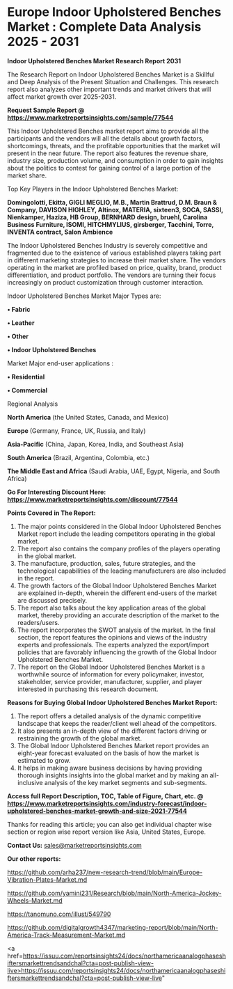 # Europe Indoor Upholstered Benches Market : Complete Data Analysis 2025 - 2031

<strong>Indoor Upholstered Benches Market Research Report 2031</strong>

The Research Report on Indoor Upholstered Benches Market is a Skillful and Deep Analysis of the Present Situation and Challenges. This research report also analyzes other important trends and market drivers that will affect market growth over 2025-2031.

<strong>Request Sample Report @ <a href=https://www.marketreportsinsights.com/sample/77544>https://www.marketreportsinsights.com/sample/77544</a></strong>

This Indoor Upholstered Benches market report aims to provide all the participants and the vendors will all the details about growth factors, shortcomings, threats, and the profitable opportunities that the market will present in the near future. The report also features the revenue share, industry size, production volume, and consumption in order to gain insights about the politics to contest for gaining control of a large portion of the market share.

Top Key Players in the Indoor Upholstered Benches Market:

<strong>Domingolotti, Ekitta, GIGLI MEGLIO, M.B., Martin Brattrud, D.M. Braun & Company, DAVISON HIGHLEY, Altinox, MATERIA, sixteen3, SOCA, SASSI, Nienkamper, Haziza, HB Group, BERNHARD design, bruehl, Carolina Business Furniture, ISOMI, HITCHMYLIUS, girsberger, Tacchini, Torre, INVENTA contract, Salon Ambience</strong>

The Indoor Upholstered Benches Industry is severely competitive and fragmented due to the existence of various established players taking part in different marketing strategies to increase their market share. The vendors operating in the market are profiled based on price, quality, brand, product differentiation, and product portfolio. The vendors are turning their focus increasingly on product customization through customer interaction.

Indoor Upholstered Benches Market Major Types are:

<strong>• Fabric

• Leather

• Other

• Indoor Upholstered Benches</strong>

Market Major end-user applications :

<strong>• Residential

• Commercial</strong>

Regional Analysis

</u><strong><b>North America</b></strong> (the United States, Canada, and Mexico)

<strong><b>Europe </b></strong>(Germany, France, UK, Russia, and Italy)

<strong><b>Asia-Pacific</b></strong> (China, Japan, Korea, India, and Southeast Asia)

<strong><b>South America</b></strong> (Brazil, Argentina, Colombia, etc.)

<strong><b>The Middle East and Africa</b></strong> (Saudi Arabia, UAE, Egypt, Nigeria, and South Africa)

<strong>Go For Interesting Discount Here: <a href=https://www.marketreportsinsights.com/discount/77544>https://www.marketreportsinsights.com/discount/77544</a></strong>

<strong>Points Covered in The Report:</strong>
<ol>
  <li>The major points considered in the Global Indoor Upholstered Benches Market report include the leading competitors operating in the global market.</li>
  <li>The report also contains the company profiles of the players operating in the global market.</li>
  <li>The manufacture, production, sales, future strategies, and the technological capabilities of the leading manufacturers are also included in the report.</li>
  <li>The growth factors of the Global Indoor Upholstered Benches Market are explained in-depth, wherein the different end-users of the market are discussed precisely.</li>
  <li>The report also talks about the key application areas of the global market, thereby providing an accurate description of the market to the readers/users.</li>
  <li>The report incorporates the SWOT analysis of the market. In the final section, the report features the opinions and views of the industry experts and professionals. The experts analyzed the export/import policies that are favorably influencing the growth of the Global Indoor Upholstered Benches Market.</li>
  <li>The report on the Global Indoor Upholstered Benches Market is a worthwhile source of information for every policymaker, investor, stakeholder, service provider, manufacturer, supplier, and player interested in purchasing this research document.</li>
</ol>
<strong>Reasons for Buying Global Indoor Upholstered Benches Market Report:</strong>

<ol>
  <li>The report offers a detailed analysis of the dynamic competitive landscape that keeps the reader/client well ahead of the competitors.</li>
  <li>It also presents an in-depth view of the different factors driving or restraining the growth of the global market.</li>
  <li>The Global Indoor Upholstered Benches Market report provides an eight-year forecast evaluated on the basis of how the market is estimated to grow.</li>
  <li>It helps in making aware business decisions by having providing thorough insights insights into the global market and by making an all-inclusive analysis of the key market segments and sub-segments.</li>
</ol>
<strong>Access full Report Description, TOC, Table of Figure, Chart, etc. @ <a href=https://www.marketreportsinsights.com/industry-forecast/indoor-upholstered-benches-market-growth-and-size-2021-77544>https://www.marketreportsinsights.com/industry-forecast/indoor-upholstered-benches-market-growth-and-size-2021-77544</a></strong>


Thanks for reading this article; you can also get individual chapter wise section or region wise report version like Asia, United States, Europe.

<strong>Contact Us:</strong>
sales@marketreportsinsights.com

<strong>Our other reports:</strong>

<a href=https://github.com/arha237/new-research-trend/blob/main/Europe-Vibration-Plates-Market.md>https://github.com/arha237/new-research-trend/blob/main/Europe-Vibration-Plates-Market.md</a>

<a href=https://github.com/yamini231/Research/blob/main/North-America-Jockey-Wheels-Market.md>https://github.com/yamini231/Research/blob/main/North-America-Jockey-Wheels-Market.md</a>

<a href=https://tanomuno.com/illust/549790>https://tanomuno.com/illust/549790</a>

<a href=https://github.com/digitalgrowth4347/marketing-report/blob/main/North-America-Track-Measurement-Market.md>https://github.com/digitalgrowth4347/marketing-report/blob/main/North-America-Track-Measurement-Market.md</a>

<a href=https://issuu.com/reportsinsights24/docs/northamericaanalogphaseshiftersmarkettrendsandchal?cta=post-publish-view-live>https://issuu.com/reportsinsights24/docs/northamericaanalogphaseshiftersmarkettrendsandchal?cta=post-publish-view-live</a>"
